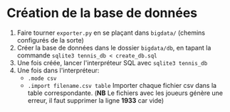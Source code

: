 # Création de la base de données
1. Faire tourner ``exporter.py`` en se plaçant dans `bigdata/` (chemins configurés de la sorte)
2. Créer la base de données dans le dossier `bigdata/db`, en tapant la commande `sqlite3 tennis_db < create_db.sql`
3. Une fois créée, lancer l'interpréteur SQL avec ``sqlite3 tennis_db``
4. Une fois dans l'interpréteur: 
    * ``.mode csv``
    * ``.import filename.csv table`` Importer chaque fichier csv dans la table correspondante. (**NB** Le fichiers avec
    les joueurs génère une erreur, il faut supprimer la ligne **1933** car vide)